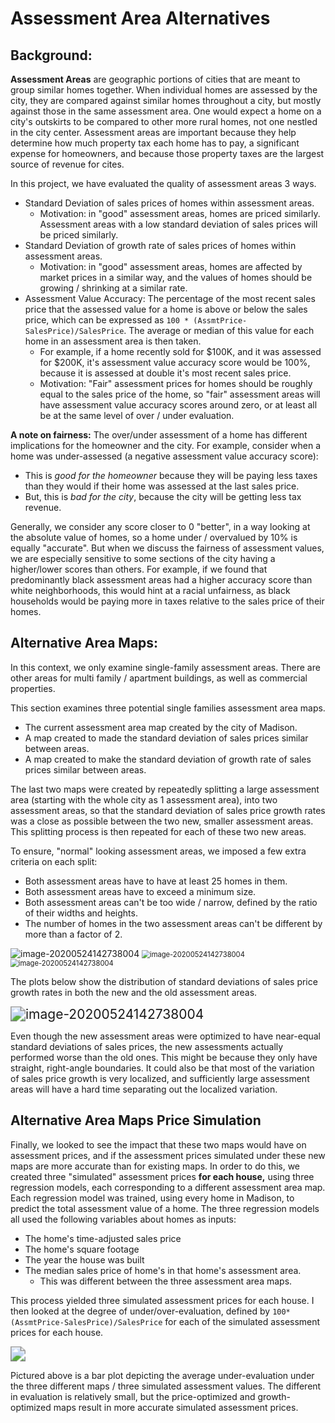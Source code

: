 # Assessment Area Alternatives

## Background:
**Assessment Areas** are geographic portions of cities that are meant to group similar homes together. When individual homes are assessed by the city, they are compared against similar homes throughout a city, but mostly against those in the same assessment area. One would expect a home on a city's outskirts to be compared to other more rural homes, not one nestled in the city center. Assessment areas are important because they help determine how much property tax each home has to pay, a significant expense for homeowners, and because those property taxes are the largest source of revenue for cites. 

In this project, we have evaluated the quality of assessment areas 3 ways.

*  Standard Deviation of sales prices of homes within assessment areas. 
    * Motivation: in "good" assessment areas, homes are priced similarly. Assessment areas with a low standard deviation of sales prices will be priced similarly.
* Standard Deviation of growth rate of sales prices of homes within assessment areas.
    * Motivation: in "good" assessment areas, homes are affected by market prices in a similar way, and the values of homes should be growing / shrinking at a similar rate.  
* Assessment Value Accuracy: The percentage of the most recent sales price that the assessed value for a home is above or below the sales price, which can be expressed as `100 * (AssmtPrice-SalesPrice)/SalesPrice`. The average or median of this value for each home in an assessment area is then taken.
    * For example, if a home recently sold for $100K, and it was assessed for \$200K, it's assessment value accuracy score would be 100%, because it is assessed at double it's most recent sales price.
    * Motivation: "Fair" assessment prices for homes should be roughly equal to the sales price of the home, so "fair" assessment areas will have assessment value accuracy scores around zero, or at least all be at the same level of over / under evaluation.

**A note on fairness:** The over/under assessment of a home has different implications for the homeowner and the city. For example, consider when a home was under-assessed (a negative assessment value accuracy score):

* This is *good for the homeowner* because they will be paying less taxes than they would if their home was assessed at the last sales price.  
* But, this is *bad for the city*, because the city will be getting less tax revenue.   

Generally, we consider any score closer to 0 "better", in a way looking at the absolute value of homes, so a home under / overvalued by 10% is equally "accurate". But when we discuss the fairness of assessment values, we are especially sensitive to some sections of the city having a higher/lower scores than others. For example, if we found that predominantly black assessment areas had a higher accuracy score than white neighborhoods, this would hint at a racial unfairness, as black households would be paying more in taxes relative to the sales price of their homes. 

## Alternative Area Maps:

In this context, we only examine single-family assessment areas. There are other areas for multi family / apartment buildings, as well as commercial properties. 

This section examines three potential single families assessment area maps.

* The current assessment area map created by the city of Madison.
* A map created to made the standard deviation of sales prices similar between areas.
* A map created to make the standard deviation of growth rate of sales prices similar between areas.

The last two maps were created by repeatedly splitting a large assessment area (starting with the whole city as 1 assessment area), into two assessment areas, so that the standard deviation of sales price growth rates was a close as possible between the two new, smaller assessment areas. This splitting process is then repeated for each of these two new areas.

To ensure, "normal" looking assessment areas, we imposed a few extra criteria on each split:

- Both assessment areas have to have at least 25 homes in them.
- Both assessment areas have to exceed a minimum size.
- Both assessment areas can't be too wide / narrow, defined by the ratio of their widths and heights.
- The number of homes in the two assessment areas can't be different by more than a factor of 2.


<img src="./media/og_boundries.svg" alt="image-20200524142738004" style="zoom:100%;" />
<img src="./media/assmt_area_price_opt.svg" alt="image-20200524142738004" style="zoom:80%;" />
<img src="./media/assmt_area_growth_opt.svg" alt="image-20200524142738004" style="zoom:80%;" />

The plots below show the distribution of standard deviations of sales price growth rates in both the new and the old assessment areas.

<img src="./media/new_area_price_hist.svg" alt="image-20200524142738004" style="zoom:150%;" />

Even though the new assessment areas were optimized to have near-equal standard deviations of sales prices, the new assessments actually performed worse than the old ones. This might be because they only have straight, right-angle boundaries. It could also be that most of the variation of sales price growth is very localized, and sufficiently large assessment areas will have a hard time separating out the localized variation.

## Alternative Area Maps Price Simulation

Finally, we looked to see the impact that these two maps would have on assessment prices, and if the assessment prices simulated under these new maps are more accurate than for existing maps. In order to do this, we created three "simulated" assessment prices **for each house,** using three regression models, each corresponding to a different assessment area map. Each regression model was trained, using every home in Madison, to predict the total assessment value of a home. The three regression models all used the following variables about homes as inputs:

* The home's time-adjusted sales price 
* The home's square footage
* The year the house was built
* The median sales price of home's in that home's assessment area.
  * This was different between the three assessment area maps.

This process yielded three simulated assessment prices for each house. I then looked at the degree of under/over-evaluation, defined by `100*(AssmtPrice-SalesPrice)/SalesPrice` for each of the simulated assessment prices for each house.

<img src="./media/simulated_map_performance.svg" style="zoom:150%;">

Pictured above is a bar plot depicting the average under-evaluation under the three different maps / three simulated assessment values. The different in evaluation is relatively small, but the price-optimized and growth-optimized maps result in more accurate simulated assessment prices.